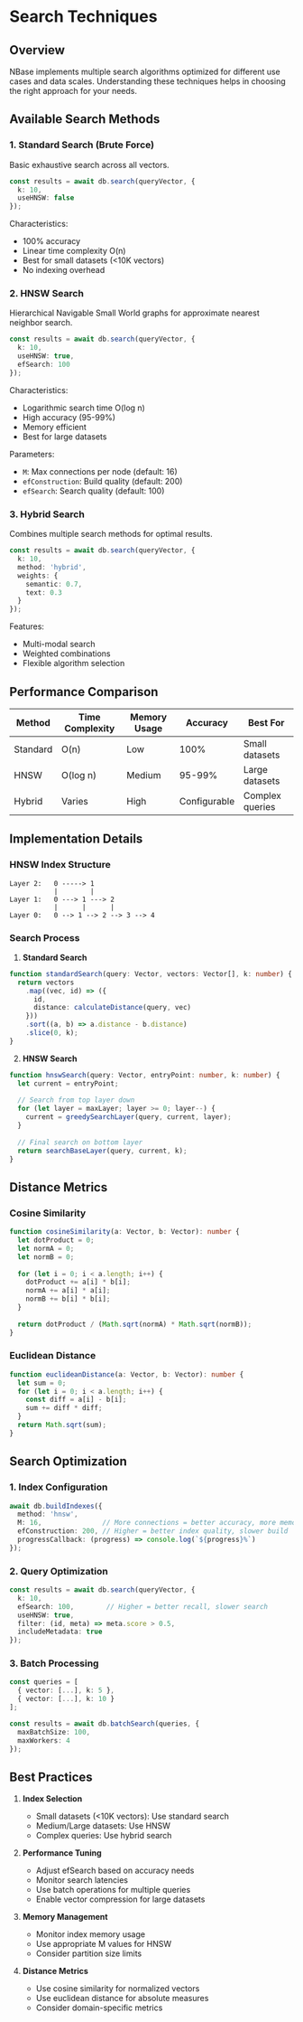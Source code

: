 # Search Techniques

## Overview

NBase implements multiple search algorithms optimized for different use cases and data scales. Understanding these techniques helps in choosing the right approach for your needs.

## Available Search Methods

### 1. Standard Search (Brute Force)

Basic exhaustive search across all vectors.

```typescript
const results = await db.search(queryVector, {
  k: 10,
  useHNSW: false
});
```

Characteristics:
- 100% accuracy
- Linear time complexity O(n)
- Best for small datasets (<10K vectors)
- No indexing overhead

### 2. HNSW Search

Hierarchical Navigable Small World graphs for approximate nearest neighbor search.

```typescript
const results = await db.search(queryVector, {
  k: 10,
  useHNSW: true,
  efSearch: 100
});
```

Characteristics:
- Logarithmic search time O(log n)
- High accuracy (95-99%)
- Memory efficient
- Best for large datasets

Parameters:
- `M`: Max connections per node (default: 16)
- `efConstruction`: Build quality (default: 200)
- `efSearch`: Search quality (default: 100)

### 3. Hybrid Search

Combines multiple search methods for optimal results.

```typescript
const results = await db.search(queryVector, {
  k: 10,
  method: 'hybrid',
  weights: {
    semantic: 0.7,
    text: 0.3
  }
});
```

Features:
- Multi-modal search
- Weighted combinations
- Flexible algorithm selection

## Performance Comparison

| Method | Time Complexity | Memory Usage | Accuracy | Best For |
|--------|----------------|--------------|----------|-----------|
| Standard | O(n) | Low | 100% | Small datasets |
| HNSW | O(log n) | Medium | 95-99% | Large datasets |
| Hybrid | Varies | High | Configurable | Complex queries |

## Implementation Details

### HNSW Index Structure

```plaintext
Layer 2:   0 -----> 1
           |        |
Layer 1:   0 ---> 1 ---> 2
           |      |      |
Layer 0:   0 --> 1 --> 2 --> 3 --> 4
```

### Search Process

1. **Standard Search**
```typescript
function standardSearch(query: Vector, vectors: Vector[], k: number) {
  return vectors
    .map((vec, id) => ({
      id,
      distance: calculateDistance(query, vec)
    }))
    .sort((a, b) => a.distance - b.distance)
    .slice(0, k);
}
```

2. **HNSW Search**
```typescript
function hnswSearch(query: Vector, entryPoint: number, k: number) {
  let current = entryPoint;
  
  // Search from top layer down
  for (let layer = maxLayer; layer >= 0; layer--) {
    current = greedySearchLayer(query, current, layer);
  }
  
  // Final search on bottom layer
  return searchBaseLayer(query, current, k);
}
```

## Distance Metrics

### Cosine Similarity
```typescript
function cosineSimilarity(a: Vector, b: Vector): number {
  let dotProduct = 0;
  let normA = 0;
  let normB = 0;
  
  for (let i = 0; i < a.length; i++) {
    dotProduct += a[i] * b[i];
    normA += a[i] * a[i];
    normB += b[i] * b[i];
  }
  
  return dotProduct / (Math.sqrt(normA) * Math.sqrt(normB));
}
```

### Euclidean Distance
```typescript
function euclideanDistance(a: Vector, b: Vector): number {
  let sum = 0;
  for (let i = 0; i < a.length; i++) {
    const diff = a[i] - b[i];
    sum += diff * diff;
  }
  return Math.sqrt(sum);
}
```

## Search Optimization

### 1. Index Configuration

```typescript
await db.buildIndexes({
  method: 'hnsw',
  M: 16,               // More connections = better accuracy, more memory
  efConstruction: 200, // Higher = better index quality, slower build
  progressCallback: (progress) => console.log(`${progress}%`)
});
```

### 2. Query Optimization

```typescript
const results = await db.search(queryVector, {
  k: 10,
  efSearch: 100,        // Higher = better recall, slower search
  useHNSW: true,
  filter: (id, meta) => meta.score > 0.5,
  includeMetadata: true
});
```

### 3. Batch Processing

```typescript
const queries = [
  { vector: [...], k: 5 },
  { vector: [...], k: 10 }
];

const results = await db.batchSearch(queries, {
  maxBatchSize: 100,
  maxWorkers: 4
});
```

## Best Practices

1. **Index Selection**
   - Small datasets (<10K vectors): Use standard search
   - Medium/Large datasets: Use HNSW
   - Complex queries: Use hybrid search

2. **Performance Tuning**
   - Adjust efSearch based on accuracy needs
   - Monitor search latencies
   - Use batch operations for multiple queries
   - Enable vector compression for large datasets

3. **Memory Management**
   - Monitor index memory usage
   - Use appropriate M values for HNSW
   - Consider partition size limits

4. **Distance Metrics**
   - Use cosine similarity for normalized vectors
   - Use euclidean distance for absolute measures
   - Consider domain-specific metrics
